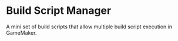 # Build Script Manager
 A mini set of build scripts that allow multiple build script execution in GameMaker.
